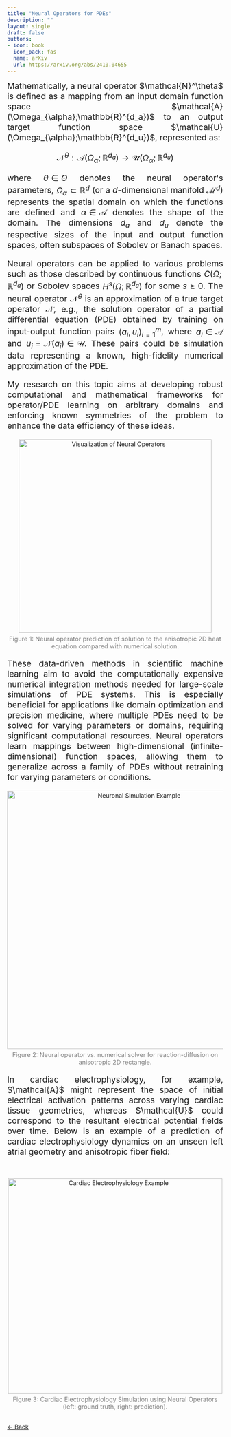 ```yaml
---
title: "Neural Operators for PDEs"
description: ""
layout: single
draft: false
buttons:
- icon: book
  icon_pack: fas
  name: arXiv
  url: https://arxiv.org/abs/2410.04655
---
```


<!-- Main content with larger font -->
<div style="text-align: justify; font-size: 1.2rem;">
  Mathematically, a neural operator $\mathcal{N}^\theta$ is defined as a mapping from an input domain function space $\mathcal{A}(\Omega_{\alpha};\mathbb{R}^{d_a})$ to an output target function space $\mathcal{U}(\Omega_{\alpha};\mathbb{R}^{d_u})$, represented as:

  $$
  \mathcal{N}^{\theta}: \mathcal{A}(\Omega_{\alpha};\mathbb{R}^{d_a}) \rightarrow \mathcal{U}(\Omega_{\alpha};\mathbb{R}^{d_u})
  $$

  where $\theta \in \Theta$ denotes the neural operator's parameters, $\Omega_{\alpha} \subset \mathbb{R}^d$ (or a $d$-dimensional manifold $\mathcal{M}^d$) represents the spatial domain on which the functions are defined and $\alpha \in \mathscr{A}$ denotes the shape of the domain. The dimensions $d_a$ and $d_u$ denote the respective sizes of the input and output function spaces, often subspaces of Sobolev or Banach spaces.

  Neural operators can be applied to various problems such as those described by continuous functions $C(\Omega;\mathbb{R}^{d_a})$ or Sobolev spaces $H^s(\Omega;\mathbb{R}^{d_a})$ for some $s \ge 0$. The neural operator $\mathcal{N}^{\theta}$ is an approximation of a true target operator $\mathcal{N}$, e.g., the solution operator of a partial differential equation (PDE) obtained by training on input-output function pairs $(a_i, u_i)_{i=1}^{m}$, where $a_i \in \mathcal{A}$ and $u_i = \mathcal{N}(a_i) \in \mathcal{U}$. These pairs could be simulation data representing a known, high-fidelity numerical approximation of the PDE.

  My research on this topic aims at developing robust computational and mathematical frameworks for operator/PDE learning on arbitrary domains and enforcing known symmetries of the problem to enhance the data efficiency of these ideas.
</div>

<!-- First Image/GIF with caption -->
<div style="text-align: center; margin-top: 10px; margin-bottom: 20px;">
  <img src="/images/rf_heat_3_animated.gif" alt="Visualization of Neural Operators" 
       style="width: 450px; height: auto;">
  <p style="font-size: 0.9rem; color: gray; margin-top: 5px;">
    Figure 1: Neural operator prediction of solution to the anisotropic 2D heat equation compared with numerical solution.
  </p>
</div>

<div style="text-align: justify; font-size: 1.2rem;">
  These data-driven methods in scientific machine learning aim to avoid the computationally expensive numerical integration methods needed for large-scale simulations of PDE systems. This is especially beneficial for applications like domain optimization and precision medicine, where multiple PDEs need to be solved for varying parameters or domains, requiring significant computational resources. Neural operators learn mappings between high-dimensional (infinite-dimensional) function spaces, allowing them to generalize across a family of PDEs without retraining for varying parameters or conditions.
</div>

<!-- Middle Image/GIF with caption -->
<div style="text-align: center; margin-top: 20px; margin-bottom: 20px;">
  <img src="/images/random_rect_animation_3.gif" alt="Neuronal Simulation Example" 
       style="width: 600px; height: auto;">
  <p style="font-size: 0.9rem; color: gray; margin-top: 5px;">
    Figure 2: Neural operator vs. numerical solver for reaction-diffusion on anisotropic 2D rectangle.
  </p>
</div>

<div style="text-align: justify; font-size: 1.2rem;">
  In cardiac electrophysiology, for example, $\mathcal{A}$ might represent the space of initial electrical activation patterns across varying cardiac tissue geometries, whereas $\mathcal{U}$ could correspond to the resultant electrical potential fields over time. Below is an example of a prediction of cardiac electrophysiology dynamics on an unseen left atrial geometry and anisotropic fiber field:
</div>

<!-- Second Image/GIF with caption -->
<div style="text-align: center; margin-top: 50px;">
  <img src="/images/septal_single_atria_animation2.gif" alt="Cardiac Electrophysiology Example" 
       style="width: 500px; height: auto;">
  <p style="font-size: 0.9rem; color: gray; margin-top: 5px;">
    Figure 3: Cardiac Electrophysiology Simulation using Neural Operators (left: ground truth, right: prediction).
  </p>
</div>


<!-- Back Button at the Bottom with Hover Effect -->
<div style="text-align: left; margin-top: 30px;">
  <a href="javascript:history.back()" 
     class="link dim ba br2 ph3 pv2 mb2 dib gray"
     style="transition: background-color 0.3s ease, color 0.3s ease;">
    ← Back
  </a>
</div>
